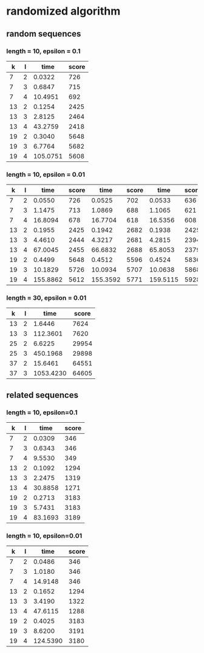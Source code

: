 # randomized algorithm

## random sequences
### length = 10, epsilon = 0.1
| k   | l   | time     | score |
|-----|-----|----------|-------|
| 7   | 2   | 0.0322   | 726   |
| 7   | 3   | 0.6847   | 715   |
| 7   | 4   | 10.4951  | 692   |
| 13  | 2   | 0.1254   | 2425  |
| 13  | 3   | 2.8125   | 2464  |
| 13  | 4   | 43.2759  | 2418  |
| 19  | 2   | 0.3040   | 5648  | 
| 19  | 3   | 6.7764   | 5682  | 
| 19  | 4   | 105.0751 | 5608  | 

### length = 10, epsilon = 0.01
| k   | l   | time     | score | time     | score | time     | score | time     | score |
|-----|-----|----------|-------|----------|-------|----------|-------|----------|-------|
| 7   | 2   | 0.0550   | 726   | 0.0525   | 702   | 0.0533   | 636   | 0.0518   | 681   |
| 7   | 3   | 1.1475   | 713   | 1.0869   | 688   | 1.1065   | 621   | 1.1070   | 673   |
| 7   | 4   | 16.8094  | 678   | 16.7704  | 618   | 16.5356  | 608   | 16.7757  | 656   |
| 13  | 2   | 0.1955   | 2425  | 0.1942   | 2682  | 0.1938   | 2425  | 0.1944   | 2761  |
| 13  | 3   | 4.4610   | 2444  | 4.3217   | 2681  | 4.2815   | 2394  | 4.3932   | 2778  |
| 13  | 4   | 67.0045  | 2455  | 66.6832  | 2688  | 65.8053  | 2379  | 66.4813  | 2747  |
| 19  | 2   | 0.4499   | 5648  | 0.4512   | 5596  | 0.4524   | 5836  | 0.4504   | 5705  |
| 19  | 3   | 10.1829  | 5726  | 10.0934  | 5707  | 10.0638  | 5868  | 10.0719  | 5830  |
| 19  | 4   | 155.8862 | 5612  | 155.3592 | 5771  | 159.5115 | 5928  | 154.9057 | 5753  |

### length = 30, epsilon = 0.01
| k   | l   | time      | score |
|-----|-----|-----------|-------|
| 13  | 2   | 1.6446    | 7624  | 
| 13  | 3   | 112.3601  | 7620  | 
| 25  | 2   | 6.6225    | 29954 | 
| 25  | 3   | 450.1968  | 29898 | 
| 37  | 2   | 15.6461   | 64551 | 
| 37  | 3   | 1053.4230 | 64605 | 

## related sequences
### length = 10, epsilon=0.1
| k   | l   | time    | score |
|-----|-----|---------|-------|
| 7   | 2   | 0.0309  | 346   |
| 7   | 3   | 0.6343  | 346   |
| 7   | 4   | 9.5530  | 349   | 
| 13  | 2   | 0.1092  | 1294  |
| 13  | 3   | 2.2475  | 1319  |
| 13  | 4   | 30.8858 | 1271  |
| 19  | 2   | 0.2713  | 3183  |
| 19  | 3   | 5.7431  | 3183  |
| 19  | 4   | 83.1693 | 3189  |

### length = 10, epsilon=0.01
| k   | l   | time     | score |
|-----|-----|----------|-------|
| 7   | 2   | 0.0486   | 346   |
| 7   | 3   | 1.0180   | 346   |
| 7   | 4   | 14.9148  | 346   | 
| 13  | 2   | 0.1652   | 1294  |
| 13  | 3   | 3.4190   | 1322  |
| 13  | 4   | 47.6115  | 1288  |
| 19  | 2   | 0.4025   | 3183  |
| 19  | 3   | 8.6200   | 3191  |
| 19  | 4   | 124.5390 | 3180  |
